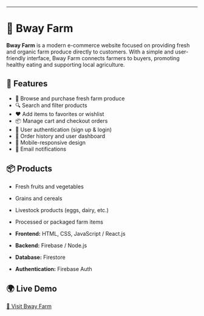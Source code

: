 ---

# 🌾 Bway Farm

**Bway Farm** is a modern e-commerce website focused on providing fresh and organic farm produce directly to customers. With a simple and user-friendly interface, Bway Farm connects farmers to buyers, promoting healthy eating and supporting local agriculture.

## 🚀 Features

* 🛒 Browse and purchase fresh farm produce
* 🔍 Search and filter products
* ❤️ Add items to favorites or wishlist
* 📦 Manage cart and checkout orders
* 🔐 User authentication (sign up & login)
* 🧾 Order history and user dashboard
* 📱 Mobile-responsive design
* 🔔 Email notifications

## 📦 Products

* Fresh fruits and vegetables
* Grains and cereals
* Livestock products (eggs, dairy, etc.)
* Processed or packaged farm items


* **Frontend:** HTML, CSS, JavaScript / React.js
* **Backend:** Firebase / Node.js
* **Database:** Firestore
* **Authentication:** Firebase Auth


## 🌍 Live Demo

[🔗 Visit Bway Farm](#)
